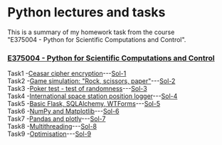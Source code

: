 # Python lectures and tasks  

This is a summary of my homework task from the course  
"E375004 - Python for Scientific Computations and Control".  

### [E375004 - Python for Scientific Computations and Control](course-E375004.md)  

Task1 -[Ceasar cipher encryption](HW1/EN_Ceasar_cipher_encryption.ipynb)---[Sol-1](HW1/HW1.ipynb)   
Task2 -[Game simulation: "Rock, scissors, paper"](HW2/EN_game_simulation-rock_scissors_paper.ipynb)---[Sol-2](HW2/HW2.ipynb)    
Task3 -[Poker test - test of randomness](HW3/EN_poker_test.ipynb)---[Sol-3](HW3/HW3.ipynb)  
Task4 -[International space station position logger](HW4/EN_ISS_location_logger.ipynb)---[Sol-4](HW4/HW4.ipynb)    
Task5 -[Basic Flask, SQLAlchemy, WTForms](HW5/flask.md)---[Sol-5](HW5/HW5_files/HW5.ipynb)     
Task6 -[NumPy and Matplotlib](HW6/EN_numpy_state_space_model.ipynb)---[Sol-6](HW6/HW6.ipynb)   
Task7 -[Pandas and plotly](HW7/EN_pandas_covid.ipynb)---[Sol-7](HW7/HW7.ipynb)   
Task8 -[Multithreading](HW8/EN_threading.ipynb)---[Sol-8](HW8/HW8.ipynb)   
Task9 -[Optimisation](HW9/EN_cvxpy_factory.ipynb)---[Sol-9](HW9/HW9.ipynb)    
